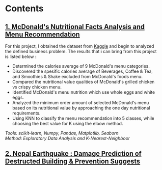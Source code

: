 # Contents

## [1. McDonald's Nutritional Facts Analysis and Menu Recommendation](https://www.kaggle.com/mcdonalds/nutrition-facts)

For this project, I obtained the dataset from [Kaggle](https://www.kaggle.com/mcdonalds/nutrition-facts) and begin to analyzed the defined business problem. The results that i can bring from this project is listed below : 

* Determined the calories average of 9 McDonald's menu categories.
* Discovered the spesific calories average of Beverages, Coffee & Tea, and Smoothies & Shake excluded from McDonald's foods menu.
* Compared the nutritional value qualities of McDonald's grilled chicken vs crispy chicken menu.
* Identified McDonald's menu nutrition which use whole eggs and white eggs.
* Analyzed the minimum order amount of selected McDonald's menu based on its nutritional value by approaching the one day nutritional requirements.
* Using KNN to classify the menu recommendation into 5 classes, while choosing the best value for K using the elbow method.
      
_Tools: scikit-learn, Numpy, Pandas, Matplotlib, Seaborn_                                                                                                                     
_Method: Exploratory Data Analysis and K-Nearest-Neighboor_


## [2. Nepal Earthquake : Damage Prediction of Destructed Building & Prevention Suggests](https://www.kaggle.com/mcdonalds/nutrition-facts)
